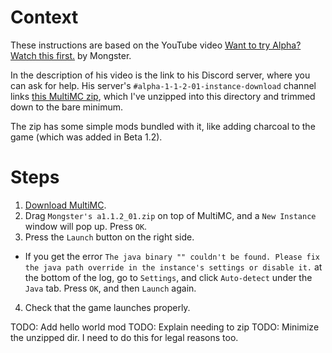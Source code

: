 # Context

These instructions are based on the YouTube video [Want to try Alpha? Watch this first.](https://www.youtube.com/watch?v=Wizn86AWJEc) by Mongster.

In the description of his video is the link to his Discord server, where you can ask for help. His server's `#alpha-1-1-2-01-instance-download` channel links [this MultiMC zip](https://drive.google.com/file/d/1oAtdkg6cOnBuIqcrZukYGmqaQpmwTTuO/view), which I've unzipped into this directory and trimmed down to the bare minimum.

The zip has some simple mods bundled with it, like adding charcoal to the game (which was added in Beta 1.2).

# Steps

1. [Download MultiMC](https://multimc.org/#Download).
2. Drag `Mongster's a1.1.2_01.zip` on top of MultiMC, and a `New Instance` window will pop up. Press `OK`.
3. Press the `Launch` button on the right side.
  - If you get the error `The java binary "" couldn't be found. Please fix the java path override in the instance's settings or disable it.` at the bottom of the log, go to `Settings`, and click `Auto-detect` under the `Java` tab. Press `OK`, and then `Launch` again.
4. Check that the game launches properly.

TODO: Add hello world mod
TODO: Explain needing to zip
TODO: Minimize the unzipped dir. I need to do this for legal reasons too.
